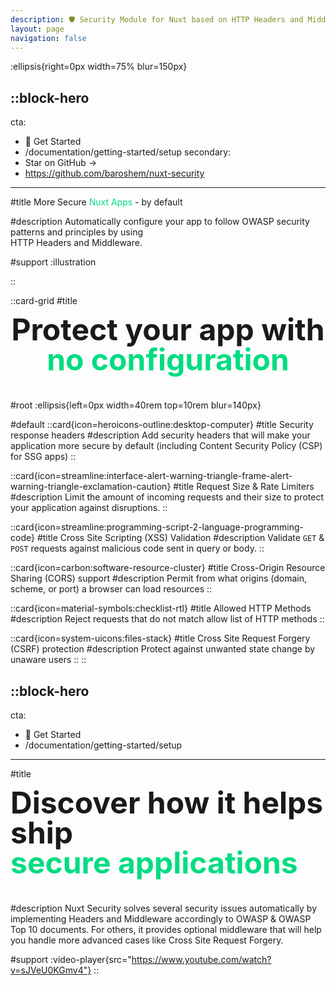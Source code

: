 ```yaml
---
description: 🛡️ Security Module for Nuxt based on HTTP Headers and Middleware
layout: page
navigation: false
---
```


:ellipsis{right=0px width=75% blur=150px}

::block-hero
---
cta:
  - 🚀 Get Started
  - /documentation/getting-started/setup
secondary:
  - Star on GitHub →
  - https://github.com/baroshem/nuxt-security
---

#title
More Secure <span class=highlight>Nuxt Apps</span> - by default

#description
Automatically configure your app to follow OWASP security patterns and principles by using <br/> HTTP Headers and Middleware.

#support
:illustration

::

::card-grid
#title
<div class="center heading">Protect your app with <br/> <span class=highlight>no configuration</span></div>

#root
:ellipsis{left=0px width=40rem top=10rem blur=140px}

#default
  ::card{icon=heroicons-outline:desktop-computer}
  #title
  Security response headers
  #description
  Add security headers that will make your application more secure by default (including Content Security Policy (CSP) for SSG apps)
  ::

  ::card{icon=streamline:interface-alert-warning-triangle-frame-alert-warning-triangle-exclamation-caution}
  #title
  Request Size & Rate Limiters
  #description
  Limit the amount of incoming requests and their size to protect your application against disruptions.
  ::

  ::card{icon=streamline:programming-script-2-language-programming-code}
  #title
  Cross Site Scripting (XSS) Validation
  #description
  Validate `GET` & `POST` requests against malicious code sent in query or body.
  ::

  ::card{icon=carbon:software-resource-cluster}
  #title
  Cross-Origin Resource Sharing (CORS) support
  #description
  Permit from what origins (domain, scheme, or port) a browser can load resources
  ::

  ::card{icon=material-symbols:checklist-rtl}
  #title
  Allowed HTTP Methods
  #description
  Reject requests that do not match allow list of HTTP methods
  ::

  ::card{icon=system-uicons:files-stack}
  #title
  Cross Site Request Forgery (CSRF) protection
  #description
  Protect against unwanted state change by unaware users
  ::
::

::block-hero
---
cta:
  - 🚀 Get Started
  - /documentation/getting-started/setup
---
#title
<div class="heading">Discover how it helps ship<br/> <span class=highlight>secure applications</span></div>


#description
Nuxt Security solves several security issues automatically by implementing Headers and Middleware accordingly to OWASP & OWASP Top 10 documents. For others, it provides optional middleware that will help you handle more advanced cases like Cross Site Request Forgery.

#support
:video-player{src="https://www.youtube.com/watch?v=sJVeU0KGmv4"}
::


<style>
  .cta {
    color: rgb(15, 23, 42) !important;
    background-color: #00dc82 !important;
  }

  h1.title {
    font-size: 72px;
    font-weight: 700;
    line-height: 72px;
  }

  .highlight {
    color: #00dc82
  }

  .center {
    text-align: center;
  }

  .heading {
    margin-bottom: 40px;
    font-size: 48px;
    font-weight: 700;
    line-height: 48px;
  }
</style>
